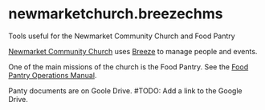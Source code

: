 # newmarketchurch.breezechms
Tools useful for the Newmarket Community Church and Food Pantry

[Newmarket Community Church](https://www.newmarketchurch.org/) uses [Breeze](https://www.breezechms.com/) to manage people and events.

One of the main missions of the church is the Food Pantry. See the [Food Pantry Operations Manual](https://static1.squarespace.com/static/62b9e0e5df408d5c55fc56c8/t/64ffa76bf37f8b502e50fc7a/1694476141825/Food+Pantry+Operations+Manual+_First+Edition+August+30+2023.docx+-+Google+Docs.pdf).

Panty documents are on Goole Drive. 
#TODO: Add a link to the Google Drive.
